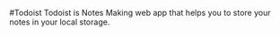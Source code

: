 #Todoist 
Todoist is Notes Making web app that helps you to store your notes in your local storage.
